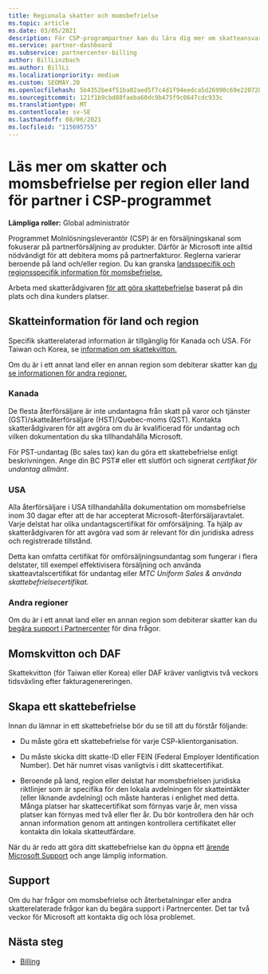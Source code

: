 ```yaml
---
title: Regionala skatter och momsbefrielse
ms.topic: article
ms.date: 03/05/2021
description: För CSP-programpartner kan du lära dig mer om skatteansvar per region, hur du skickar momsbefrielse för CSP-försäljning och hur du får support för skattefrågor.
ms.service: partner-dashboard
ms.subservice: partnercenter-billing
author: BillLinzbach
ms.author: BillLi
ms.localizationpriority: medium
ms.custom: SEOMAY.20
ms.openlocfilehash: 5b4352be4f51ba02aed5f7c4d1f94eedca5d26990c69e220728d47c58f640856
ms.sourcegitcommit: 121f1b9cbd88faeba60dc9b475f9c0647cdc933c
ms.translationtype: MT
ms.contentlocale: sv-SE
ms.lasthandoff: 08/06/2021
ms.locfileid: "115695755"
---
```

# <a name="read-about-taxes-and-tax-exemption-details-by-region-or-country-for-partners-in-the-csp-program"></a>Läs mer om skatter och momsbefrielse per region eller land för partner i CSP-programmet

**Lämpliga roller:** Global administratör

Programmet Molnlösningsleverantör (CSP) är en försäljningskanal som fokuserar på partnerförsäljning av produkter. Därför är Microsoft inte alltid nödvändigt för att debitera moms på partnerfakturor. Reglerna varierar beroende på land och/eller region. Du kan granska [landsspecifik och regionsspecifik information för momsbefrielse.](#country-and-region-tax-details)

Arbeta med skatterådgivaren [för att göra skattebefrielse](#file-a-tax-exemption) baserat på din plats och dina kunders platser.

## <a name="country-and-region-tax-details"></a>Skatteinformation för land och region

Specifik skatterelaterad information är tillgänglig för Kanada och USA. För Taiwan och Korea, se [information om skattekvitton.](#tax-receipts-and-daf)

Om du är i ett annat land eller en annan region som debiterar skatter kan [du se informationen för andra regioner.](#other-regions)


### <a name="canada"></a>Kanada

De flesta återförsäljare är inte undantagna från skatt på varor och tjänster (GST)/skatteåterförsäljare (HST)/Quebec-moms (QST). Kontakta skatterådgivaren för att avgöra om du är kvalificerad för undantag och vilken dokumentation du ska tillhandahålla Microsoft.

För PST-undantag (Bc sales tax) kan du göra ett skattebefrielse enligt beskrivningen. Ange din BC PST# eller ett slutfört och signerat *certifikat för undantag allmänt*.

### <a name="united-states"></a>USA

Alla återförsäljare i USA tillhandahålla dokumentation om momsbefrielse inom 30 dagar efter att de har accepterat Microsoft-återförsäljaravtalet. Varje delstat har olika undantagscertifikat för omförsäljning. Ta hjälp av skatterådgivaren för att avgöra vad som är relevant för din juridiska adress och registrerade tillstånd.

Detta kan omfatta certifikat för omförsäljningsundantag som  fungerar i flera delstater, till exempel effektivisera försäljning och använda skatteavtalscertifikat för undantag eller *MTC Uniform Sales & använda skattebefrielsecertifikat*. 

### <a name="other-regions"></a>Andra regioner

Om du är i ett annat land eller en annan region som debiterar skatter kan du [begära support i Partnercenter](#support) för dina frågor.

## <a name="tax-receipts-and-daf"></a>Momskvitton och DAF

Skattekvitton (för Taiwan eller Korea) eller DAF kräver vanligtvis två veckors tidsväxling efter fakturagenereringen.

## <a name="file-a-tax-exemption"></a>Skapa ett skattebefrielse

Innan du lämnar in ett skattebefrielse bör du se till att du förstår följande:

- Du måste göra ett skattebefrielse för varje CSP-klientorganisation.

- Du måste skicka ditt skatte-ID eller FEIN (Federal Employer Identification Number). Det här numret visas vanligtvis i ditt skattecertifikat.

- Beroende på land, region eller delstat har momsbefrielsen juridiska riktlinjer som är specifika för den lokala avdelningen för skatteintäkter (eller liknande avdelning) och måste hanteras i enlighet med detta. Många platser har skattecertifikat som förnyas varje år, men vissa platser kan förnyas med två eller fler år. Du bör kontrollera den här och annan information genom att antingen kontrollera certifikatet eller kontakta din lokala skatteutfärdare.

När du är redo att göra ditt skattebefrielse kan du öppna ett [ärende Microsoft Support](https://partner.microsoft.com/dashboard/support/csp/servicerequests/create?stage=2&topicid=92930319-ced6-c18b-d7a6-d62b22d60aa5) och ange lämplig information.

## <a name="support"></a>Support

Om du har frågor om momsbefrielse och återbetalningar eller andra skatterelaterade frågor kan du begära support i Partnercenter. Det tar två veckor för Microsoft att kontakta dig och lösa problemet.

## <a name="next-steps"></a>Nästa steg

- [Billing](billing.md)
